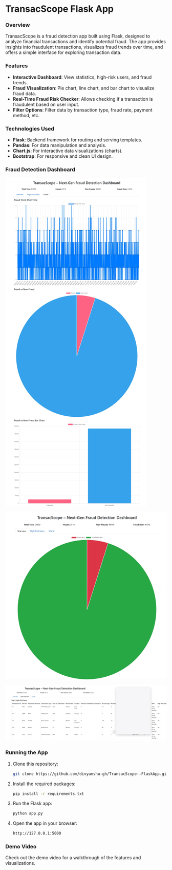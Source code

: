 # TransacScope Flask App

### Overview
TransacScope is a fraud detection app built using Flask, designed to analyze financial transactions and identify potential fraud. The app provides insights into fraudulent transactions, visualizes fraud trends over time, and offers a simple interface for exploring transaction data.

### Features
- **Interactive Dashboard**: View statistics, high-risk users, and fraud trends.
- **Fraud Visualization**: Pie chart, line chart, and bar chart to visualize fraud data.
- **Real-Time Fraud Risk Checker**: Allows checking if a transaction is fraudulent based on user input.
- **Filter Options**: Filter data by transaction type, fraud rate, payment method, etc.

### Technologies Used
- **Flask**: Backend framework for routing and serving templates.
- **Pandas**: For data manipulation and analysis.
- **Chart.js**: For interactive data visualizations (charts).
- **Bootstrap**: For responsive and clean UI design.


### **Fraud Detection Dashboard**
![Screenshot](output\Screenshot_9-4-2025_19123_127.0.0.1.jpeg)


![Screenshot](output\Screenshot_9-4-2025_191042_127.0.0.1.jpeg)


![Screenshot](output\Screenshot_9-4-2025_191152_127.0.0.1.jpeg)

### Running the App
1. Clone this repository:
    ```bash
    git clone https://github.com/divyanshu-gh/TransacScope--FlaskApp.git
    ```

2. Install the required packages:
    ```bash
    pip install -r requirements.txt
    ```

3. Run the Flask app:
    ```bash
    python app.py
    ```

4. Open the app in your browser:
    ```bash
    http://127.0.0.1:5000
    ```

### Demo Video
Check out the demo video for a walkthrough of the features and visualizations.

